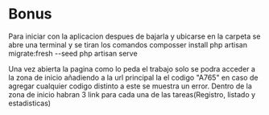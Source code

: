 
# Bonus
Para iniciar con la aplicacion despues de bajarla y ubicarse en la carpeta se abre una terminal y se tiran los comandos
composser install
php artisan migrate:fresh --seed
php artisan serve

Una vez abierta la pagina como lo peda el trabajo solo se podra acceder a la zona de inicio añadiendo a la url principal la el codigo "A765" en caso de agregar cualquier codigo distinto a este se muestra un error.
Dentro de la zona de inicio habran 3 link para cada una de las tareas(Registro, listado y estadisticas)
